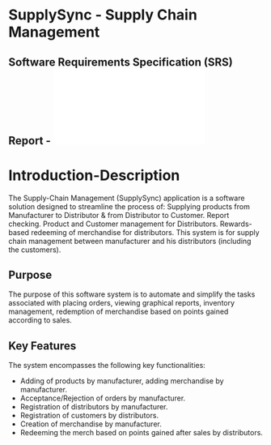 # SupplySync - Supply Chain Management

## Software Requirements Specification (SRS) Report - ![pdf](./SRS%20Report%20For%20Supply%20Sync.pdf)

# Introduction-Description

The Supply-Chain Management (SupplySync) application is a software solution designed to streamline the process of:
Supplying products from Manufacturer to Distributor & from Distributor to Customer.
Report checking.
Product and Customer management for Distributors.
Rewards-based redeeming of merchandise for distributors.
 This system is for supply chain management between manufacturer and his distributors (including the customers). 

  ## Purpose

The purpose of this software system is to automate and simplify the tasks associated with placing orders, viewing graphical reports, inventory management, redemption of merchandise based on points gained according to sales. 

  ## Key Features

The system encompasses the following key functionalities:

- Adding of products by manufacturer, adding merchandise by manufacturer.
- Acceptance/Rejection of orders by manufacturer.
- Registration of distributors by manufacturer. 
- Registration of customers by distributors.
- Creation of merchandise by manufacturer.
- Redeeming the merch based on points gained after sales by distributors.
